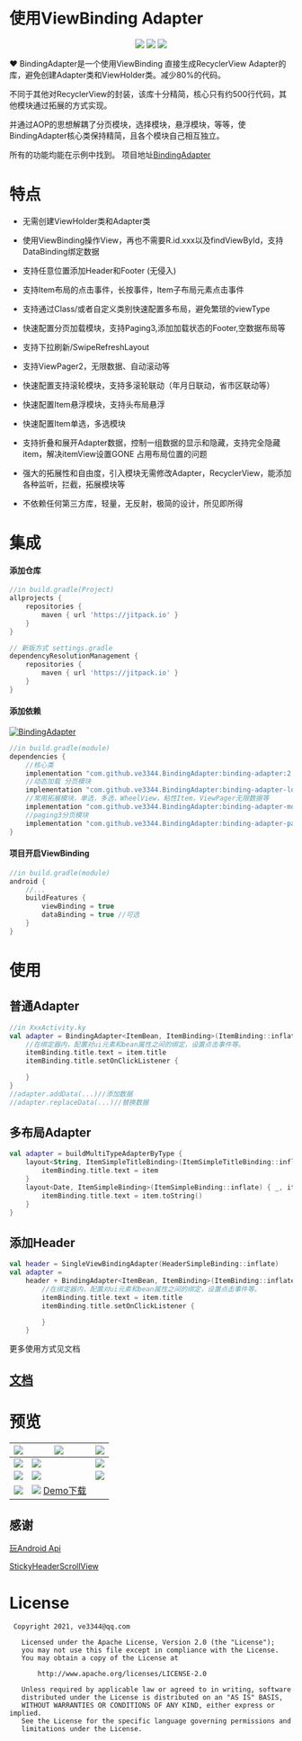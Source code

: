 # 使用ViewBinding Adapter

<p align="center">
<img src="https://img.shields.io/badge/language-kotlin-orange.svg"/>
<a href="https://github.com/ve3344/BindingAdapter/blob/master/LICENSE"><img src="https://img.shields.io/badge/license-Apache-blue"/></a>
<a href="https://jitpack.io/#ve3344/BindingAdapter"><img src="https://jitpack.io/v/ve3344/BindingAdapter.svg"/></a>
</p>

❤ BindingAdapter是一个使用ViewBinding 直接生成RecyclerView Adapter的库，避免创建Adapter类和ViewHolder类。减少80%的代码。

不同于其他对RecyclerView的封装，该库十分精简，核心只有约500行代码，其他模块通过拓展的方式实现。

并通过AOP的思想解耦了分页模块，选择模块，悬浮模块，等等，使BindingAdapter核心类保持精简，且各个模块自己相互独立。

所有的功能均能在示例中找到。 项目地址[BindingAdapter](https://github.com/ve3344/BindingAdapter)

# 特点

- 无需创建ViewHolder类和Adapter类

- 使用ViewBinding操作View，再也不需要R.id.xxx以及findViewById，支持DataBinding绑定数据

- 支持任意位置添加Header和Footer (无侵入)

- 支持Item布局的点击事件，长按事件，Item子布局元素点击事件

- 支持通过Class/或者自定义类别快速配置多布局，避免繁琐的viewType

- 快速配置分页加载模块，支持Paging3,添加加载状态的Footer,空数据布局等

- 支持下拉刷新/SwipeRefreshLayout

- 支持ViewPager2，无限数据、自动滚动等

- 快速配置支持滚轮模块，支持多滚轮联动（年月日联动，省市区联动等）

- 快速配置Item悬浮模块，支持头布局悬浮

- 快速配置Item单选，多选模块

- 支持折叠和展开Adapter数据，控制一组数据的显示和隐藏，支持完全隐藏item，解决itemView设置GONE 占用布局位置的问题

- 强大的拓展性和自由度，引入模块无需修改Adapter，RecyclerView，能添加各种监听，拦截，拓展模块等

- 不依赖任何第三方库，轻量，无反射，极简的设计，所见即所得

# 集成

#### 添加仓库

```groovy
//in build.gradle(Project)
allprojects {
    repositories {
        maven { url 'https://jitpack.io' }
    }
}

// 新版方式 settings.gradle
dependencyResolutionManagement {
    repositories {
        maven { url 'https://jitpack.io' }
    }
}
```

#### 添加依赖

[![BindingAdapter](https://img.shields.io/jitpack/version/com.github.ve3344/BindingAdapter?label=BindingAdapter)](https://jitpack.io/#ve3344/BindingAdapter)

```groovy
//in build.gradle(module)
dependencies {
    //核心类
    implementation "com.github.ve3344.BindingAdapter:binding-adapter:2.1.0"
    //动态加载 分页模块
    implementation "com.github.ve3344.BindingAdapter:binding-adapter-loadmore:2.1.0"
    //常用拓展模块，单选，多选，WheelView，粘性Item，ViewPager无限数据等
    implementation "com.github.ve3344.BindingAdapter:binding-adapter-modules:2.1.0"
    //paging3分页模块
    implementation "com.github.ve3344.BindingAdapter:binding-adapter-paging:2.1.0"
}
```

#### 项目开启ViewBinding

```groovy
//in build.gradle(module)
android {
    //...
    buildFeatures {
        viewBinding = true
        dataBinding = true //可选
    }
}
```

# 使用

## 普通Adapter

```kotlin
//in XxxActivity.ky
val adapter = BindingAdapter<ItemBean, ItemBinding>(ItemBinding::inflate) { position, item ->
    //在绑定器内，配置对ui元素和bean属性之间的绑定，设置点击事件等。
    itemBinding.title.text = item.title
    itemBinding.title.setOnClickListener {

    }
}
//adapter.addData(...)//添加数据
//adapter.replaceData(...)//替换数据
```

## 多布局Adapter

```kotlin
val adapter = buildMultiTypeAdapterByType {
    layout<String, ItemSimpleTitleBinding>(ItemSimpleTitleBinding::inflate) { _, item ->
        itemBinding.title.text = item
    }
    layout<Date, ItemSimpleBinding>(ItemSimpleBinding::inflate) { _, item ->
        itemBinding.title.text = item.toString()
    }
}
```

## 添加Header

```kotlin
val header = SingleViewBindingAdapter(HeaderSimpleBinding::inflate)
val adapter =
    header + BindingAdapter<ItemBean, ItemBinding>(ItemBinding::inflate) { position, item ->
        //在绑定器内，配置对ui元素和bean属性之间的绑定，设置点击事件等。
        itemBinding.title.text = item.title
        itemBinding.title.setOnClickListener {

        }
    }

```

更多使用方式见文档

## [文档](https://github.com/ve3344/BindingAdapter/wiki)


# 预览


| ![](preview/img1.jpg)  | ![](preview/img2.jpg)                                                                                                 | ![](preview/img3.jpg) |
|------------------------|-----------------------------------------------------------------------------------------------------------------------|-----------------------|
| ![](preview/img4.jpg)  | ![](preview/img5.jpg)                                                                                                 | ![](preview/img6.jpg) |
| ![](preview/img7.jpg)  | ![](preview/img8.jpg)                                                                                                 | ![](preview/img9.jpg) |
| ![](preview/img10.jpg) | ![](demo.png)  [Demo下载](https://raw.githubusercontent.com/ve3344/BindingAdapter/master/app/release/app-release.apk)  |  |




## 感谢

[玩Android Api](https://wanandroid.com/)

[StickyHeaderScrollView](https://github.com/kongnanlive/StickyHeaderScrollView)

# License

``` license
 Copyright 2021, ve3344@qq.com 
  
   Licensed under the Apache License, Version 2.0 (the "License");
   you may not use this file except in compliance with the License.
   You may obtain a copy of the License at 
 
       http://www.apache.org/licenses/LICENSE-2.0 

   Unless required by applicable law or agreed to in writing, software
   distributed under the License is distributed on an "AS IS" BASIS,
   WITHOUT WARRANTIES OR CONDITIONS OF ANY KIND, either express or implied.
   See the License for the specific language governing permissions and
   limitations under the License.
```